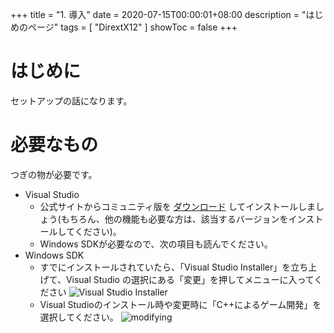 ﻿+++
title = "1. 導入"
date = 2020-07-15T00:00:01+08:00
description = "はじめのページ"
tags = [
    "DirextX12"
]
showToc = false
+++

# はじめに

セットアップの話になります。

# 必要なもの

つぎの物が必要です。

- Visual Studio
  - 公式サイトからコミュニティ版を [ダウンロード](https://visualstudio.microsoft.com/ja/downloads/) してインストールしましょう(もちろん、他の機能も必要な方は、該当するバージョンをインストールしてください)。
  - Windows SDKが必要なので、次の項目も読んでください。
- Windows SDK
  - すでにインストールされていたら、「Visual Studio Installer」を立ち上げて、Visual Studio の選択にある「変更」を押してメニューに入ってください
  ![Visual Studio Installer](installer.png)
  - Visual Studioのインストール時や変更時に「C++によるゲーム開発」を選択してください。
  ![modifying](modifying.png)
